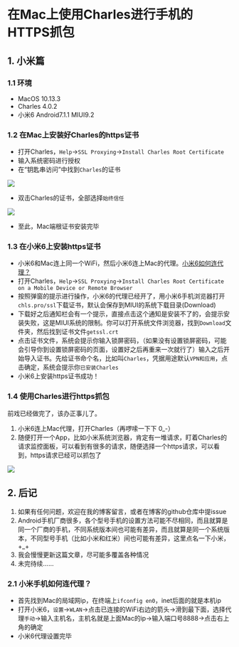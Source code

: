 # 在Mac上使用Charles进行手机的HTTPS抓包

## 1. 小米篇

### 1.1 环境

- MacOS 10.13.3
- Charles 4.0.2
- 小米6 Android7.1.1 MIUI9.2

### 1.2 在Mac上安装好Charles的https证书

- 打开Charles，`Help`->`SSL Proxying`->`Install Charles Root Certificate`
- 输入系统密码进行授权
- 在“钥匙串访问”中找到`Charles`的证书

![](http://7xo5vs.com1.z0.glb.clouddn.com/2018-02-05-15178007592821.jpg)

- 双击Charles的证书，全部选择`始终信任`

![](http://7xo5vs.com1.z0.glb.clouddn.com/2018-02-05-15178009726902.jpg)

- 至此，Mac端根证书安装完毕

### 1.3 在小米6上安装https证书

- 小米6和Mac连上同一个WiFi，然后小米6连上Mac的代理。[小米6如何连代理？](#how-to-proxy)
- 打开Charles，`Help`->`SSL Proxying`->`Install Charles Root Certificate on a Mobile Device or Remote Browser`
- 按照弹窗的提示进行操作，小米6的代理已经开了，用小米6手机浏览器打开`chls.pro/ssl`下载证书，默认会保存到MIUI的系统下载目录(Download)
- 下载好之后通知栏会有一个提示，直接点击这个通知是安装不了的，会提示安装失败，这是MIUI系统的限制。你可以打开系统文件浏览器，找到`Download`文件夹，然后找到证书文件`getssl.crt`
- 点击证书文件，系统会提示你输入锁屏密码，（如果没有设置锁屏密码，可能会引导你到设置锁屏密码的页面，设置好之后再重来一次就行了）输入之后开始导入证书。先给证书命个名，比如叫`Charles`，凭据用途默认`VPN和应用`，点击确定，系统会提示你`已安装Charles`
- 小米6上安装https证书成功！

### 1.4 使用Charles进行https抓包

前戏已经做完了，该办正事儿了。

1. 小米6连上Mac代理，打开Charles（再啰嗦一下下 0_-）
2. 随便打开一个App，比如小米系统浏览器，肯定有一堆请求，盯着Charles的请求监控面板，可以看到有很多的请求，随便选择一个https请求，可以看到，https请求已经可以抓包了

![](http://7xo5vs.com1.z0.glb.clouddn.com/2018-02-05-15178116732643.jpg)


## 2. 后记

1. 如果有任何问题，欢迎在我的博客留言，或者在博客的github仓库中提issue
2. Android手机厂商很多，各个型号手机的设置方法可能不尽相同，而且就算是同一个厂商的手机，不同系统版本间也可能有差异，而且就算是同一个系统版本，不同型号手机（比如小米和红米）间也可能有差异，这里点名一下小米，+_+
3. 我会慢慢更新这篇文章，尽可能多覆盖各种情况
4. 未完待续......

### 2.1 <span id="how-to-proxy">小米手机如何连代理？</span>

- 首先找到Mac的局域网ip，在终端上`ifconfig en0`，inet后面的就是本机ip
- 打开小米6，`设置`->`WLAN`->点击已连接的WiFi右边的箭头->滑到最下面，选择代理`手动`->输入主机名，主机名就是上面Mac的ip->输入端口号8888->点击右上角的确定
- 小米6代理设置完毕
